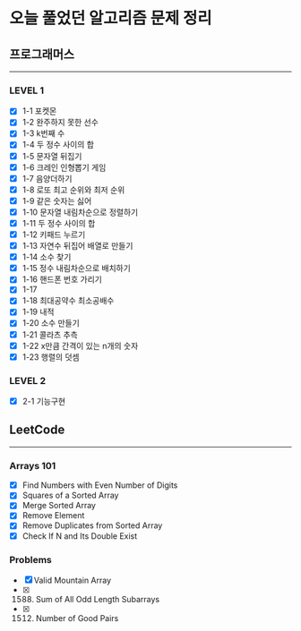 # 오늘 풀었던 알고리즘 문제 정리

## 프로그래머스

---

### LEVEL 1

- [x] 1-1 포켓몬
- [x] 1-2 완주하지 못한 선수
- [x] 1-3 k번째 수
- [x] 1-4 두 정수 사이의 합
- [x] 1-5 문자열 뒤집기
- [x] 1-6 크레인 인형뽑기 게임
- [x] 1-7 음양더하기
- [x] 1-8 로또 최고 순위와 최저 순위
- [x] 1-9 같은 숫자는 싫어
- [x] 1-10 문자열 내림차순으로 정렬하기
- [x] 1-11 두 정수 사이의 합
- [x] 1-12 키패드 누르기
- [x] 1-13 자연수 뒤집어 배열로 만들기
- [x] 1-14 소수 찾기
- [x] 1-15 정수 내림차순으로 배치하기
- [x] 1-16 핸드폰 번호 가리기
- [x] 1-17
- [x] 1-18 최대공약수 최소공배수
- [x] 1-19 내적
- [x] 1-20 소수 만들기
- [x] 1-21 콜라츠 추측
- [x] 1-22 x만큼 간격이 있는 n개의 숫자
- [x] 1-23 행렬의 덧셈

### LEVEL 2

- [x] 2-1 기능구현

## LeetCode

---

### Arrays 101

- [x] Find Numbers with Even Number of Digits
- [x] Squares of a Sorted Array
- [x] Merge Sorted Array
- [x] Remove Element
- [x] Remove Duplicates from Sorted Array
- [x] Check If N and Its Double Exist

### Problems

- [x] Valid Mountain Array
- [x] 1588. Sum of All Odd Length Subarrays
- [x] 1512. Number of Good Pairs
